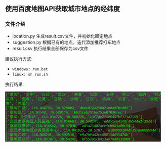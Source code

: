 ## 使用百度地图API获取城市地点的经纬度

### 文件介绍

* location.py 生成result.csv文件，并初始化固定地点
* suggestion.py 根据已有的地点，迭代添加推荐打车地点
* result.csv 执行结果全部保存为csv文件

建议执行方式:

* `windows: run.bat`
* `linux: sh run.sh`

执行结果:

![](output.png)

